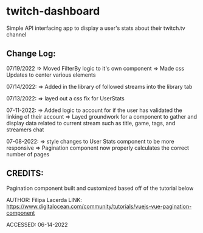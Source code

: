 # twitch-dashboard

Simple API interfacing app to display a user's stats about their twitch.tv channel


## Change Log:
07/19/2022
    => Moved FilterBy logic to it's own component
    => Made css Updates to center various elements

07/14/2022: 
    => Added in the library of followed streams into the library tab

07/13/2022:
    => layed out a css fix for UserStats

07-11-2022:
    => Added logic to account for if the user has validated the linking of their account
    => Layed groundwork for a component to gather and display data related to current stream such as title, game, tags, and streamers chat

07-08-2022: 
    => style changes to User Stats component to be more responsive
    => Pagination component now properly calculates the correct number of pages


## CREDITS:

Pagination component built and customized based off of the tutorial below

AUTHOR: Filipa Lacerda
LINK: https://www.digitalocean.com/community/tutorials/vuejs-vue-pagination-component

ACCESSED: 06-14-2022


